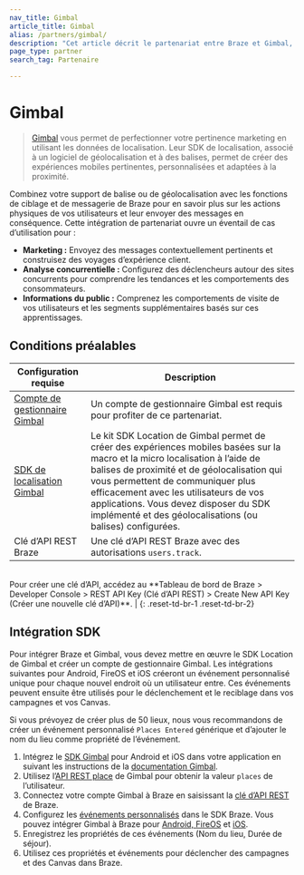 ```yaml
---
nav_title: Gimbal
article_title: Gimbal
alias: /partners/gimbal/
description: "Cet article décrit le partenariat entre Braze et Gimbal, qui vous permet de perfectionner votre pertinence marketing en utilisant les données de localisation."
page_type: partner
search_tag: Partenaire

---
```


# Gimbal

> [Gimbal](https://gimbal.com/) vous permet de perfectionner votre pertinence marketing en utilisant les données de localisation. Leur SDK de localisation, associé à un logiciel de géolocalisation et à des balises, permet de créer des expériences mobiles pertinentes, personnalisées et adaptées à la proximité.

Combinez votre support de balise ou de géolocalisation avec les fonctions de ciblage et de messagerie de Braze pour en savoir plus sur les actions physiques de vos utilisateurs et leur envoyer des messages en conséquence. Cette intégration de partenariat ouvre un éventail de cas d’utilisation pour :
- **Marketing :** Envoyez des messages contextuellement pertinents et construisez des voyages d’expérience client.
- **Analyse concurrentielle :** Configurez des déclencheurs autour des sites concurrents pour comprendre les tendances et les comportements des consommateurs.
- **Informations du public :** Comprenez les comportements de visite de vos utilisateurs et les segments supplémentaires basés sur ces apprentissages.

## Conditions préalables

| Configuration requise| Description|
| ---| ---|
| [Compte de gestionnaire Gimbal][1] | Un compte de gestionnaire Gimbal est requis pour profiter de ce partenariat. |
|[SDK de localisation Gimbal](https://docs.gimbal.com/index.html) | Le kit SDK Location de Gimbal permet de créer des expériences mobiles basées sur la macro et la micro localisation à l’aide de balises de proximité et de géolocalisation qui vous permettent de communiquer plus efficacement avec les utilisateurs de vos applications. Vous devez disposer du SDK implémenté et des géolocalisations (ou balises) configurées. |
| Clé d’API REST Braze | Une clé d’API REST Braze avec des autorisations `users.track`. <br>
<br>
 Pour créer une clé d’API, accédez au **Tableau de bord de Braze > Developer Console > REST API Key (Clé d’API REST) > Create New API Key (Créer une nouvelle clé d’API)**. |
{: .reset-td-br-1 .reset-td-br-2}

## Intégration SDK

Pour intégrer Braze et Gimbal, vous devez mettre en œuvre le SDK Location de Gimbal et créer un compte de gestionnaire Gimbal. Les intégrations suivantes pour Android, FireOS et iOS créeront un événement personnalisé unique pour chaque nouvel endroit où un utilisateur entre. Ces événements peuvent ensuite être utilisés pour le déclenchement et le reciblage dans vos campagnes et vos Canvas.

Si vous prévoyez de créer plus de 50 lieux, nous vous recommandons de créer un événement personnalisé `Places Entered` générique et d’ajouter le nom du lieu comme propriété de l’événement. 

1. Intégrez le [SDK Gimbal][2] pour Android et iOS dans votre application en suivant les instructions de la [documentation Gimbal][3].
2. Utilisez l’[API REST place][4] de Gimbal pour obtenir la valeur `places` de l’utilisateur.
3. Connectez votre compte Gimbal à Braze en saisissant la [clé d’API REST][5] de Braze.
4. Configurez les [événements personnalisés][6] dans le SDK Braze. Vous pouvez intégrer Gimbal à Braze pour [Android, FireOS][7] et [iOS][8].
5. Enregistrez les propriétés de ces événements (Nom du lieu, Durée de séjour).
6. Utilisez ces propriétés et événements pour déclencher des campagnes et des Canvas dans Braze. 

[1]: https://manager.gimbal.com/login/users/sign_in
[2]: https://manager.gimbal.com/sdk_downloads
[3]: https://docs.gimbal.com/
[4]: https://docs.gimbal.com/rest.html
[5]: https://manager.gimbal.com/apps
[6]: {{site.baseurl}}/user_guide/data_and_analytics/Custom_Data/custom_events/
[7]: {{site.baseurl}}/developer_guide/platform_integration_guides/android/advanced_use_cases/beacon_integration/#gimbal-beacons
[8]: {{site.baseurl}}/developer_guide/platform_integration_guides/ios/advanced_use_cases/beacon_integration/#gimbal-beacons